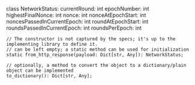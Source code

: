 class NetworkStatus:
    currentRound: int
    epochNumber: int
    highestFinalNonce: int
    nonce: int
    nonceAtEpochStart: int
    noncesPassedInCurrentEpoch: int
    roundAtEpochStart: int
    roundsPassedInCurrentEpoch: int
    roundsPerEpoch: int

    // The constructor is not captured by the specs; it's up to the implementing library to define it.
    // can be left empty; a static method can be used for initialization
    static from_http_response(payload: Dict[str, Any]): NetworkStatus;

    // optionally, a method to convert the object to a dictionary/plain object can be implemented
    to_dictionary(): Dict[str, Any];
